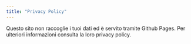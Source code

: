 ```yaml
---
title: "Privacy Policy"
---
```


Questo sito non raccoglie i tuoi dati ed è servito tramite Github Pages. Per ulteriori informazioni consulta la loro privacy policy.
